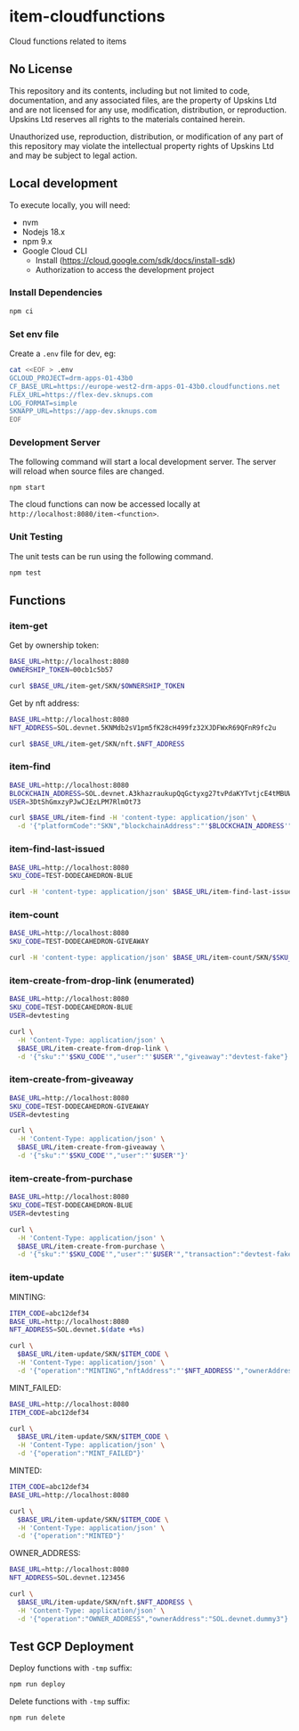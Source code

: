 # item-cloudfunctions
Cloud functions related to items

## No License

This repository and its contents, including but not limited to code, documentation, and any associated files, are the property of Upskins Ltd and are not licensed for any use, modification, distribution, or reproduction. Upskins Ltd reserves all rights to the materials contained herein.

Unauthorized use, reproduction, distribution, or modification of any part of this repository may violate the intellectual property rights of Upskins Ltd and may be subject to legal action.

## Local development

To execute locally, you will need:

* nvm
* Nodejs 18.x
* npm 9.x
* Google Cloud CLI
  * Install (https://cloud.google.com/sdk/docs/install-sdk)
  * Authorization to access the development project 

### Install Dependencies

```bash
npm ci
```

### Set env file

Create a `.env` file for dev, eg:

```bash
cat <<EOF > .env
GCLOUD_PROJECT=drm-apps-01-43b0
CF_BASE_URL=https://europe-west2-drm-apps-01-43b0.cloudfunctions.net
FLEX_URL=https://flex-dev.sknups.com
LOG_FORMAT=simple
SKNAPP_URL=https://app-dev.sknups.com
EOF
```

### Development Server

The following command will start a local development server. The server will reload when source files are changed.

```
npm start
```

The cloud functions can now be accessed locally at `http://localhost:8080/item-<function>`.

### Unit Testing

The unit tests can be run using the following command.

```bash
npm test
```

## Functions

### item-get

Get by ownership token:

```bash
BASE_URL=http://localhost:8080
OWNERSHIP_TOKEN=00cb1c5b57

curl $BASE_URL/item-get/SKN/$OWNERSHIP_TOKEN
```

Get by nft address:

```bash
BASE_URL=http://localhost:8080
NFT_ADDRESS=SOL.devnet.5KNMdb2sV1pm5fK28cH499fz32XJDFWxR69QFnR9fc2u

curl $BASE_URL/item-get/SKN/nft.$NFT_ADDRESS
```


### item-find

```bash
BASE_URL=http://localhost:8080
BLOCKCHAIN_ADDRESS=SOL.devnet.A3khazraukupQqGctyxg27tvPdaKYTvtjcE4tMBUW7D8
USER=3DtShGmxzyPJwCJEzLPM7RlmOt73

curl $BASE_URL/item-find -H 'content-type: application/json' \
  -d '{"platformCode":"SKN","blockchainAddress":"'$BLOCKCHAIN_ADDRESS'","user":"'$USER'"}'
```

### item-find-last-issued

```bash
BASE_URL=http://localhost:8080
SKU_CODE=TEST-DODECAHEDRON-BLUE

curl -H 'content-type: application/json' $BASE_URL/item-find-last-issued/SKN/$SKU_CODE 
```

### item-count

```bash
BASE_URL=http://localhost:8080
SKU_CODE=TEST-DODECAHEDRON-GIVEAWAY

curl -H 'content-type: application/json' $BASE_URL/item-count/SKN/$SKU_CODE 
```

### item-create-from-drop-link (enumerated)

```bash
BASE_URL=http://localhost:8080
SKU_CODE=TEST-DODECAHEDRON-BLUE
USER=devtesting

curl \
  -H 'Content-Type: application/json' \
  $BASE_URL/item-create-from-drop-link \
  -d '{"sku":"'$SKU_CODE'","user":"'$USER'","giveaway":"devtest-fake"}'
```

### item-create-from-giveaway

```bash
BASE_URL=http://localhost:8080
SKU_CODE=TEST-DODECAHEDRON-GIVEAWAY
USER=devtesting

curl \
  -H 'Content-Type: application/json' \
  $BASE_URL/item-create-from-giveaway \
  -d '{"sku":"'$SKU_CODE'","user":"'$USER'"}'
```

### item-create-from-purchase

```bash
BASE_URL=http://localhost:8080
SKU_CODE=TEST-DODECAHEDRON-BLUE
USER=devtesting

curl \
  -H 'Content-Type: application/json' \
  $BASE_URL/item-create-from-purchase \
  -d '{"sku":"'$SKU_CODE'","user":"'$USER'","transaction":"devtest-fake"}'
```

### item-update

MINTING:

```bash
ITEM_CODE=abc12def34
BASE_URL=http://localhost:8080
NFT_ADDRESS=SOL.devnet.$(date +%s)

curl \
  $BASE_URL/item-update/SKN/$ITEM_CODE \
  -H 'Content-Type: application/json' \
  -d '{"operation":"MINTING","nftAddress":"'$NFT_ADDRESS'","ownerAddress":"SOL.devnet.owner1"}'
```

MINT_FAILED:

```bash
BASE_URL=http://localhost:8080
ITEM_CODE=abc12def34

curl \
  $BASE_URL/item-update/SKN/$ITEM_CODE \
  -H 'Content-Type: application/json' \
  -d '{"operation":"MINT_FAILED"}'
```

MINTED:

```bash
ITEM_CODE=abc12def34
BASE_URL=http://localhost:8080

curl \
  $BASE_URL/item-update/SKN/$ITEM_CODE \
  -H 'Content-Type: application/json' \
  -d '{"operation":"MINTED"}'
```

OWNER_ADDRESS:

```bash
BASE_URL=http://localhost:8080
NFT_ADDRESS=SOL.devnet.123456

curl \
  $BASE_URL/item-update/SKN/nft.$NFT_ADDRESS \
  -H 'Content-Type: application/json' \
  -d '{"operation":"OWNER_ADDRESS","ownerAddress":"SOL.devnet.dummy3"}'
```

## Test GCP Deployment

Deploy functions with `-tmp` suffix:

```bash
npm run deploy
```

Delete functions with `-tmp` suffix:

```bash
npm run delete
```
